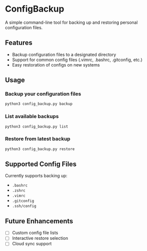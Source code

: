 # ConfigBackup

A simple command-line tool for backing up and restoring personal configuration files.

## Features

- Backup configuration files to a designated directory
- Support for common config files (.vimrc, .bashrc, .gitconfig, etc.)
- Easy restoration of configs on new systems

## Usage

### Backup your configuration files
```bash
python3 config_backup.py backup
```

### List available backups
```bash
python3 config_backup.py list
```

### Restore from latest backup
```bash
python3 config_backup.py restore
```

## Supported Config Files

Currently supports backing up:
- `.bashrc`
- `.zshrc`
- `.vimrc` 
- `.gitconfig`
- `.ssh/config`

## Future Enhancements

- [ ] Custom config file lists
- [ ] Interactive restore selection
- [ ] Cloud sync support